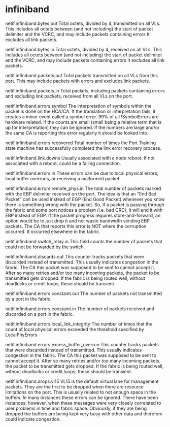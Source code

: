 # infiniband

netif.infiniband.bytes.out
Total octets, divided by 4, transmitted on all VLs. This includes all octets between (and not including) the start of packet delimiter and the VCRC, and may include packets containing errors It excludes all link packets.

netif.infiniband.bytes.in
Total octets, divided by 4, received on all VLs. This includes all octets between (and not including) the start of packet delimiter and the VCRC, and may include packets containing errors It excludes all link packets.

netif.infiniband.packets.out
Total packets transmitted on all VLs from this port. This may include packets with errors and excludes link packets.

netif.infiniband.packets.in
Total packets, including packets containing errors and excluding link packets, received from all VLs on the port.

netif.infiniband.errors.symbol
The interpretation of symbols within the packet is done on the HCA/CA. If the translation or interpretation fails, it creates a minor event called a symbol error. 99% of all !SymbolErrors are hardware related. If the counts are small (small being a relative term that is up for interpretation) they can be ignored. If the numbers are large and/or the same CA is reporting this error regularly it should be looked into.

netif.infiniband.errors.recovered
Total number of times the Port Training state machine has successfully completed the link error recovery process.

netif.infiniband.link.downs
Usually associated with a node reboot. If not associated with a reboot, could be a failing connection.

netif.infiniband.errors.in
These errors can be due to local physical errors, local buffer overruns, or receiving a malformed packet.

netif.infiniband.errors.remote_phys.in
The total number of packets marked with the EBP delimiter received on the port. The idea is that an "End Bad Packet" can be used instead of EGP (End Good Packet) whenever you know there is something wrong with the packet. So, if a packet is passing through the fabric and some port notices a problem (i.e. bad CRC), it will end it with EBP instead of EGP. If the packet progress requires store-and-forward, an option would be to just drop it and not waste bandwidth sending EBP packets. The CA that reports this error is NOT where the corruption occurred. It occurred elsewhere in the fabric.

netif.infiniband.switch_relay.in
This field counts the number of packets that could not be forwarded by the switch.

netif.infiniband.discards.out
This counter tracks packets that were discarded instead of transmitted. This usually indicates congestion in the fabric. The CA this packet was supposed to be sent to cannot accept it. After so many retries and/or too many incoming packets, the packet to be transmitted gets dropped. If the fabric is being routed well, without deadlocks or credit loops, these should be transient.

netif.infiniband.errors.constaint.out
The number of packets not transmitted by a port in the fabric.

netif.infiniband.errors.constaint.in
The number of packets received and discarded on a port in the fabric.

netif.infiniband.errors.local_link_integrity
The number of times that the count of local physical errors exceeded the threshold specified by LocalPhyErrors

netif.infiniband.errors.excess_buffer_overrun
This counter tracks packets that were discarded instead of transmitted. This usually indicates congestion in the fabric. The CA this packet was supposed to be sent to cannot accept it. After so many retries and/or too many incoming packets, the packet to be transmitted gets dropped. If the fabric is being routed well, without deadlocks or credit loops, these should be transient.

netif.infiniband.drops.vl15
VL15 is the default virtual lane for management packets. They are the first to be dropped when there are resource limitations on the port. This is usually related to not enough space in the buffers. In many instances these errors can be ignored. There have been instances, however, when these messages were very closely correlated to user problems in time and fabric space. Obviously, if they are being dropped the buffers are being kept very busy with other data and therefore could indicate congestion.
